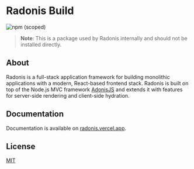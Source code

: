 # Radonis Build

![npm (scoped)](https://img.shields.io/npm/v/@microeinhundert/radonis-build)

> **Note**: This is a package used by Radonis internally and should not be installed directly.

## About

Radonis is a full-stack application framework for building monolithic applications with a modern, React-based frontend stack. Radonis is built on top of the Node.js MVC framework [AdonisJS](https://adonisjs.com/) and extends it with features for server-side rendering and client-side hydration.

## Documentation

Documentation is available on [radonis.vercel.app](https://radonis.vercel.app/).

## License

[MIT](LICENSE)
